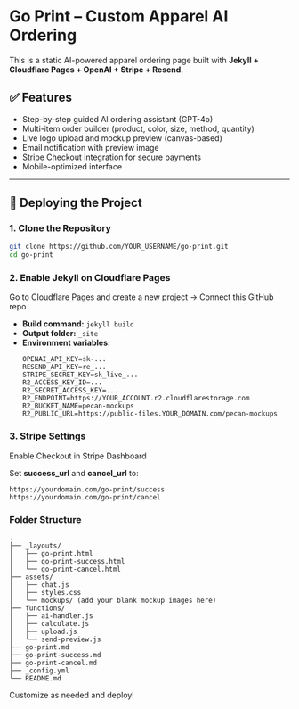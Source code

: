 # Go Print – Custom Apparel AI Ordering

This is a static AI-powered apparel ordering page built with **Jekyll + Cloudflare Pages + OpenAI + Stripe + Resend**.

## ✅ Features

- Step-by-step guided AI ordering assistant (GPT-4o)
- Multi-item order builder (product, color, size, method, quantity)
- Live logo upload and mockup preview (canvas-based)
- Email notification with preview image
- Stripe Checkout integration for secure payments
- Mobile-optimized interface

---

## 🚀 Deploying the Project

### 1. Clone the Repository

```bash
git clone https://github.com/YOUR_USERNAME/go-print.git
cd go-print
```

### 2. Enable Jekyll on Cloudflare Pages

Go to Cloudflare Pages and create a new project → Connect this GitHub repo

- **Build command:** `jekyll build`
- **Output folder:** `_site`
- **Environment variables:**
  ```
  OPENAI_API_KEY=sk-...
  RESEND_API_KEY=re_...
  STRIPE_SECRET_KEY=sk_live_...
  R2_ACCESS_KEY_ID=...
  R2_SECRET_ACCESS_KEY=...
  R2_ENDPOINT=https://YOUR_ACCOUNT.r2.cloudflarestorage.com
  R2_BUCKET_NAME=pecan-mockups
  R2_PUBLIC_URL=https://public-files.YOUR_DOMAIN.com/pecan-mockups
  ```

### 3. Stripe Settings

Enable Checkout in Stripe Dashboard

Set **success_url** and **cancel_url** to:
```
https://yourdomain.com/go-print/success
https://yourdomain.com/go-print/cancel
```

### Folder Structure

```
.
├── _layouts/
│   ├── go-print.html
│   ├── go-print-success.html
│   └── go-print-cancel.html
├── assets/
│   ├── chat.js
│   ├── styles.css
│   └── mockups/ (add your blank mockup images here)
├── functions/
│   ├── ai-handler.js
│   ├── calculate.js
│   ├── upload.js
│   └── send-preview.js
├── go-print.md
├── go-print-success.md
├── go-print-cancel.md
├── _config.yml
└── README.md
```

Customize as needed and deploy!
